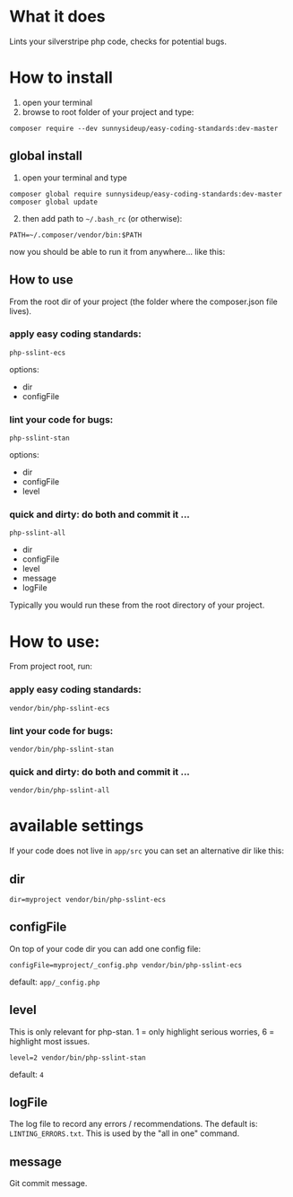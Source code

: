 # What it does

Lints your silverstripe php code, checks for potential bugs.

# How to install

1. open your terminal
2. browse to root folder of your project and type: 
 ```shell
 composer require --dev sunnysideup/easy-coding-standards:dev-master
 ```

## global install

1. open your terminal and type
```shell
composer global require sunnysideup/easy-coding-standards:dev-master
composer global update
```

2. then add path to `~/.bash_rc` (or otherwise):
```shell
PATH=~/.composer/vendor/bin:$PATH
```

now you should be able to run it from anywhere... like this:

## How to use
From the root dir of your project (the folder where the composer.json file lives). 

### apply easy coding standards:
```shell
php-sslint-ecs
```
options:
- dir
- configFile

### lint your code for bugs:
```shell
php-sslint-stan
```
options:
- dir
- configFile
- level

### quick and dirty: do both and commit it ... 
```shell
php-sslint-all
```
- dir
- configFile
- level
- message
- logFile


Typically you would run these from the root directory of your project. 


# How to use:
From project root, run:

### apply easy coding standards:
```shell
vendor/bin/php-sslint-ecs
```

### lint your code for bugs:
```shell
vendor/bin/php-sslint-stan
```
### quick and dirty: do both and commit it ... 
```shell
vendor/bin/php-sslint-all
```

# available settings
If your code does not live in `app/src` you can set an alternative dir like this:
## dir 
```shell
dir=myproject vendor/bin/php-sslint-ecs
```


## configFile
On top of your code dir you can add one config file:
```shell
configFile=myproject/_config.php vendor/bin/php-sslint-ecs
```
default: `app/_config.php`

## level
This is only relevant for php-stan. 
1 = only highlight serious worries, 
6 = highlight most issues. 
```shell
level=2 vendor/bin/php-sslint-stan
```
default: `4`

## logFile
The log file to record any errors / recommendations. The default is: `LINTING_ERRORS.txt`.  This is used by the "all in one" command.


## message
Git commit message. 
